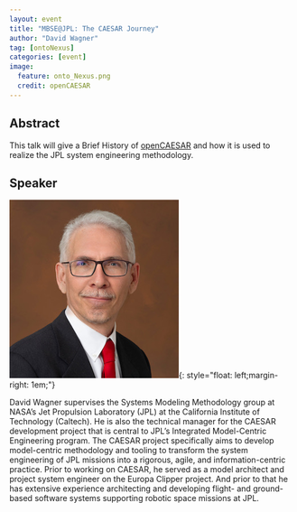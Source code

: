 ```yaml
---
layout: event
title: "MBSE@JPL: The CAESAR Journey"
author: "David Wagner"
tag: [ontoNexus]
categories: [event]
image:
  feature: onto_Nexus.png
  credit: openCAESAR
---
```


## Abstract

This talk will give a Brief History of [openCAESAR]() and how it is used to realize the JPL system engineering methodology.

## Speaker
![David Wagner](img/Wagner.jpg){: style="float: left;margin-right: 1em;"}

David Wagner supervises the Systems Modeling Methodology group at NASA’s Jet Propulsion Laboratory (JPL) at the California Institute of Technology (Caltech). He is also the technical manager for the CAESAR development project that is central to JPL’s Integrated Model-Centric Engineering program. The CAESAR project specifically aims to develop model-centric methodology and tooling to transform the system engineering of JPL missions into a rigorous, agile, and information-centric practice. Prior to working on CAESAR, he served as a model architect and project system engineer on the Europa Clipper project. And prior to that he has extensive experience architecting and developing flight- and ground-based software systems supporting robotic space missions at JPL.